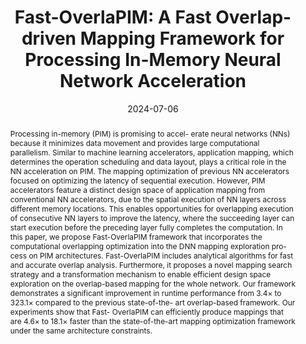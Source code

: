 ---
title: "Fast-OverlaPIM: A Fast Overlap-driven Mapping Framework for Processing In-Memory Neural Network Acceleration"
date: 2024-07-06
publishDate: 2024-07-06
authors: ["Xuan Wang", "Minxuan Zhou", "Tajana Rosing"]
publication_types: ["1"]
abstract: "Processing in-memory (PIM) is promising to accel-
erate neural networks (NNs) because it minimizes data movement
and provides large computational parallelism. Similar to machine
learning accelerators, application mapping, which determines the
operation scheduling and data layout, plays a critical role in the
NN acceleration on PIM. The mapping optimization of previous
NN accelerators focused on optimizing the latency of sequential
execution. However, PIM accelerators feature a distinct design
space of application mapping from conventional NN accelerators,
due to the spatial execution of NN layers across different memory
locations. This enables opportunities for overlapping execution
of consecutive NN layers to improve the latency, where the
succeeding layer can start execution before the preceding layer
fully completes the computation. In this paper, we propose
Fast-OverlaPIM framework that incorporates the computational
overlapping optimization into the DNN mapping exploration pro-
cess on PIM architectures. Fast-OverlaPIM includes analytical
algorithms for fast and accurate overlap analysis. Furthermore,
it proposes a novel mapping search strategy and a transformation
mechanism to enable efficient design space exploration on the
overlap-based mapping for the whole network. Our framework
demonstrates a significant improvement in runtime performance
from 3.4× to 323.1× compared to the previous state-of-the-
art overlap-based framework. Our experiments show that Fast-
OverlaPIM can efficiently produce mappings that are 4.6×
to 18.1× faster than the state-of-the-art mapping optimization
framework under the same architecture constraints."
featured: true
publication: "(IEEE TCAD)"
links:
  - icon_pack: fas
    icon: scroll
    name: Link
    url: 'https://ieeexplore.ieee.org/abstract/document/10592022'
---